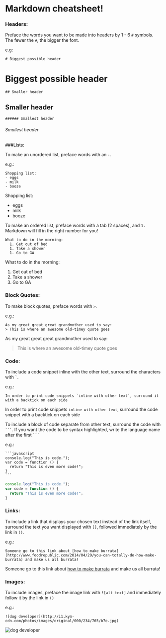 # Markdown cheatsheet!

### Headers:

Preface the words you want to be made into headers by 1 - 6 `#` symbols.
The fewer the `#`, the bigger the font.

e.g:

```
# Biggest possible header
```

# Biggest possible header

```
## Smaller header
```

## Smaller header

```
###### Smallest header
```

###### Smallest header

###Lists:

To make an unordered list, preface words with an `-`.

e.g.:

```
Shopping list:
- eggs
- milk
- booze
```

Shopping list:
- eggs
- milk
- booze

To make an ordered list,
preface words with a tab (2 spaces), and `1.` Markdown will fill in the right
number for you!

```
What to do in the morning:
  1. Get out of bed
  1. Take a shower
  1. Go to GA
```

What to do in the morning:
  1. Get out of bed
  1. Take a shower
  1. Go to GA

### Block Quotes:

To make block quotes, preface words with `>`.

e.g.:

```
As my great great great grandmother used to say:
> This is where an awesome old-timey quote goes
```

As my great great great grandmother used to say:
> This is where an awesome old-timey quote goes

### Code:
To include a code snippet inline with the other text, surround the characters with `` ` ``.

e.g.:

```
In order to print code snippets `inline with other text`, surround it with a backtick on each side
```

In order to print code snippets `inline with other text`, surround the code snippet with a backtick on each side

To include a block of code separate from other text, surround the code with ```` ``` ````.
If you want the code to be syntax highlighted, write the language name after the first ```` ``` ````

e.g.:

    ```javascript
    console.log("This is code.");
    var code = function () {
      return "This is even more code!";
    }
    ```

```javascript
console.log("This is code.");
var code = function () {
  return "This is even more code!";
}
```

### Links:

To include a link that displays your chosen text instead of the link itself, surround the text you want displayed with `[]`, followed immediately by the link in `()`.

e.g.:

```
Someone go to this link about [how to make burrata](http://www.foodrepublic.com/2014/04/29/you-can-totally-do-how-make-burrata) and make us all burrata!
```

Someone go to this link about [how to make burrata](http://www.foodrepublic.com/2014/04/29/you-can-totally-do-how-make-burrata) and make us all burrata!

### Images:

To include images, preface the image link with `![alt text]` and immediately follow it by the link in `()`

e.g.:

```
![dog developer](http://i1.kym-cdn.com/photos/images/original/000/234/765/b7e.jpg)
```

![dog developer](http://i1.kym-cdn.com/photos/images/original/000/234/765/b7e.jpg)
